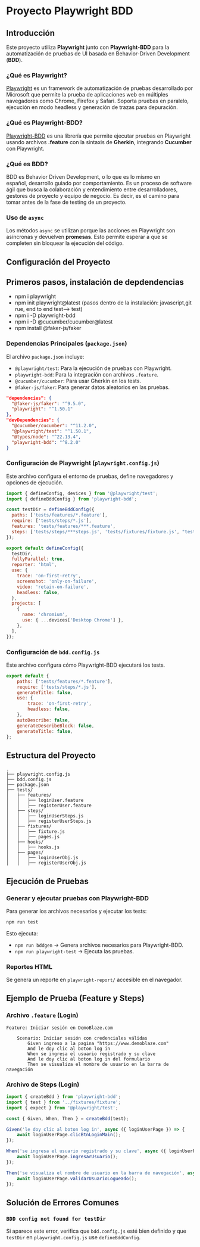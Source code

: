 # Proyecto Playwright BDD

## Introducción
Este proyecto utiliza **Playwright** junto con **Playwright-BDD** para la automatización de pruebas de UI basada en Behavior-Driven Development (**BDD**).

### ¿Qué es Playwright?
[Playwright](https://playwright.dev/) es un framework de automatización de pruebas desarrollado por Microsoft que permite la prueba de aplicaciones web en múltiples navegadores como Chrome, Firefox y Safari. Soporta pruebas en paralelo, ejecución en modo headless y generación de trazas para depuración.

### ¿Qué es Playwright-BDD?
[Playwright-BDD](https://www.npmjs.com/package/playwright-bdd) es una librería que permite ejecutar pruebas en Playwright usando archivos **.feature** con la sintaxis de **Gherkin**, integrando **Cucumber** con Playwright.

### ¿Qué es BDD?
BDD es Behavior Driven Development, o lo que es lo mismo en español, desarrollo guiado por comportamiento. Es un proceso de software ágil que busca la colaboración y entendimiento entre desarrolladores, gestores de proyecto y equipo de negocio. Es decir, es el camino para tomar antes de la fase de testing de un proyecto.

### Uso de `async`
Los métodos `async` se utilizan porque las acciones en Playwright son asíncronas y devuelven **promesas**. Esto permite esperar a que se completen sin bloquear la ejecución del código.

## Configuración del Proyecto

## Primeros pasos, instalación de depdendencias
- npm i playwright
- npm init playwright@latest (pasos dentro de la instalación: javascript,git rue, end to end test—> test)
- npm i -D playwright-bdd
- npm i -D @cucumber/cucumber@latest
- npm install @faker-js/faker

### Dependencias Principales (`package.json`)
El archivo `package.json` incluye:
- `@playwright/test`: Para la ejecución de pruebas con Playwright.
- `playwright-bdd`: Para la integración con archivos `.feature`.
- `@cucumber/cucumber`: Para usar Gherkin en los tests.
- `@faker-js/faker`: Para generar datos aleatorios en las pruebas.



```json
"dependencies": {
  "@faker-js/faker": "^9.5.0",
  "playwright": "^1.50.1"
},
"devDependencies": {
  "@cucumber/cucumber": "^11.2.0",
  "@playwright/test": "^1.50.1",
  "@types/node": "^22.13.4",
  "playwright-bdd": "^8.2.0"
}
```

### Configuración de Playwright (`playwright.config.js`)
Este archivo configura el entorno de pruebas, define navegadores y opciones de ejecución.

```js
import { defineConfig, devices } from '@playwright/test';
import { defineBddConfig } from 'playwright-bdd';

const testDir = defineBddConfig({
  paths: ['tests/features/*.feature'],
  require: ['tests/steps/*.js'],
  features: 'tests/features/***.feature',
  steps: ['tests/steps/***steps.js', 'tests/fixtures/fixture.js', "tests/hooks/hooks.js" ],
});

export default defineConfig({
  testDir,
  fullyParallel: true,
  reporter: 'html',
  use: {
    trace: 'on-first-retry',
    screenshot: 'only-on-failure',
    video: 'retain-on-failure',
    headless: false,
  },
  projects: [
    {
      name: 'chromium',
      use: { ...devices['Desktop Chrome'] },
    },
  ],
});
```

### Configuración de `bdd.config.js`
Este archivo configura cómo Playwright-BDD ejecutará los tests.

```js
export default {
    paths: ['tests/features/*.feature'],
    require: ['tests/steps/*.js'],
    generateTitle: false,
    use: {
        trace: 'on-first-retry',
        headless: false,
    },
    autoDescribe: false,
    generateDescribeBlock: false,
    generateTitle: false,
};
```

## Estructura del Proyecto

```
.
├── playwright.config.js
├── bdd.config.js
├── package.json
├── tests/
│   ├── features/
│   │   ├── loginUser.feature
│   │   ├── registerUser.feature
│   ├── steps/
│   │   ├── loginUserSteps.js
│   │   ├── registerUserSteps.js
│   ├── fixtures/
│   │   ├── fixture.js
│   │   ├── pages.js
│   ├── hooks/
│   │   ├── hooks.js
│   ├── pages/
│   │   ├── loginUserObj.js
│   │   ├── registerUserObj.js
```

## Ejecución de Pruebas

### Generar y ejecutar pruebas con Playwright-BDD
Para generar los archivos necesarios y ejecutar los tests:
```sh
npm run test
```
Esto ejecuta:
- `npm run bddgen` → Genera archivos necesarios para Playwright-BDD.
- `npm run playwright-test` → Ejecuta las pruebas.

### Reportes HTML
Se genera un reporte en `playwright-report/` accesible en el navegador.

## Ejemplo de Prueba (Feature y Steps)

### Archivo `.feature` (Login)
```gherkin
Feature: Iniciar sesión en DemoBlaze.com

    Scenario: Iniciar sesión con credenciales válidas
        Given ingreso a la pagina "https://www.demoblaze.com"
        And le doy clic al boton log in
        When se ingresa el usuario registrado y su clave
        And le doy clic al boton log in del formulario
        Then se visualiza el nombre de usuario en la barra de navegación
```

### Archivo de Steps (Login)
```js
import { createBdd } from 'playwright-bdd';
import { test } from '../fixtures/fixture';
import { expect } from '@playwright/test';

const { Given, When, Then } = createBdd(test);

Given('le doy clic al boton log in', async ({ loginUserPage }) => {
    await loginUserPage.clicBtnLoginMain();
});

When('se ingresa el usuario registrado y su clave', async ({ loginUserPage }) => {
    await loginUserPage.ingresarUsuario();
});

Then('se visualiza el nombre de usuario en la barra de navegación', async ({ loginUserPage }) => {
    await loginUserPage.validarUsuarioLogueado();
});
```

## Solución de Errores Comunes

### `BDD config not found for testDir`
Si aparece este error, verifica que `bdd.config.js` esté bien definido y que `testDir` en `playwright.config.js` use `defineBddConfig`.